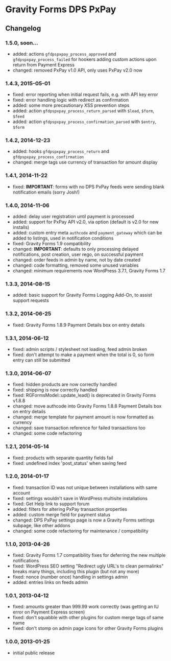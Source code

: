 # Gravity Forms DPS PxPay

## Changelog

### 1.5.0, soon...

* added: actions `gfdpspxpay_process_approved` and `gfdpspxpay_process_failed` for hookers adding custom actions upon return from Payment Express
* changed: removed PxPay v1.0 API, only uses PxPay v2.0 now

### 1.4.3, 2015-05-01

* fixed: error reporting when initial request fails, e.g. with API key error
* fixed: error handling logic with redirect as confirmation
* added: some more precautionary XSS prevention steps
* added: action `gfdpspxpay_process_return_parsed` with `$lead`, `$form`, `$feed`
* added: action `gfdpspxpay_process_confirmation_parsed` with `$entry`, `$form`

### 1.4.2, 2014-12-23

* added: hooks `gfdpspxpay_process_return` and `gfdpspxpay_process_confirmation`
* changed: merge tags use currency of transaction for amount display

### 1.4.1, 2014-11-22

* fixed: **IMPORTANT**: forms with no DPS PxPay feeds were sending blank notification emails (sorry Josh!)

### 1.4.0, 2014-11-06

* added: delay user registration until payment is processed
* added: support for PxPay API v2.0, via option (default is v2.0 for new installs)
* added: custom entry meta `authcode` and `payment_gateway` which can be added to listings, used in notification conditions
* fixed: Gravity Forms 1.9 compatibility
* changed: **IMPORTANT**: defaults to only processing delayed notifications, post creation, user rego, on successful payment
* changed: order feeds in admin by name, not by date created
* changed: code formatting, removed some unused variables
* changed: minimum requirements now WordPress 3.7.1, Gravity Forms 1.7

### 1.3.3, 2014-08-15

* added: basic support for Gravity Forms Logging Add-On, to assist support requests

### 1.3.2, 2014-06-25

* fixed: Gravity Forms 1.8.9 Payment Details box on entry details

### 1.3.1, 2014-06-12

* fixed: admin scripts / stylesheet not loading, feed admin broken
* fixed: don't attempt to make a payment when the total is 0, so form entry can still be submitted

### 1.3.0, 2014-06-07

* fixed: hidden products are now correctly handled
* fixed: shipping is now correctly handled
* fixed: RGFormsModel::update_lead() is deprecated in Gravity Forms v1.8.8
* changed: move authcode into Gravity Forms 1.8.8 Payment Details box on entry details
* changed: merge template for payment amount is now formatted as currency
* changed: save transaction reference for failed transactions too
* changed: some code refactoring

### 1.2.1, 2014-05-14

* fixed: products with separate quantity fields fail
* fixed: undefined index 'post_status' when saving feed

### 1.2.0, 2014-01-17

* fixed: transaction ID was not unique between installations with same account
* fixed: settings wouldn't save in WordPress multisite installations
* fixed: Get Help link to support forum
* added: filters for altering PxPay transaction properties
* added: custom merge field for payment status
* changed: DPS PxPay settings page is now a Gravity Forms settings subpage, like other addons
* changed: some code refactoring for maintenance / compatibility

### 1.1.0, 2013-04-26

* fixed: Gravity Forms 1.7 compatibility fixes for deferring the new multiple notifications
* fixed: WordPress SEO setting "Redirect ugly URL's to clean permalinks" breaks many things, including this plugin (but not any more)
* fixed: nonce (number once) handling in settings admin
* added: entries links on feeds admin

### 1.0.1, 2013-04-12

* fixed: amounts greater than 999.99 work correctly (was getting an IU error on Payment Express screen)
* fixed: don't squabble with other plugins for custom merge tags of same name
* fixed: don't stomp on admin page icons for other Gravity Forms plugins

### 1.0.0, 2013-01-25

* initial public release
